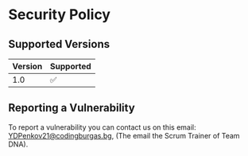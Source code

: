 # Security Policy

## Supported Versions

| Version | Supported          |
| ------- | ------------------ |
| 1.0     | :white_check_mark: |

## Reporting a Vulnerability

To report a vulnerability you can contact us on this email: <a href="mailto:YDPenkov21@codingburgas.bg">YDPenkov21@codingburgas.bg</a>, (The email the Scrum Trainer of Team DNA).
